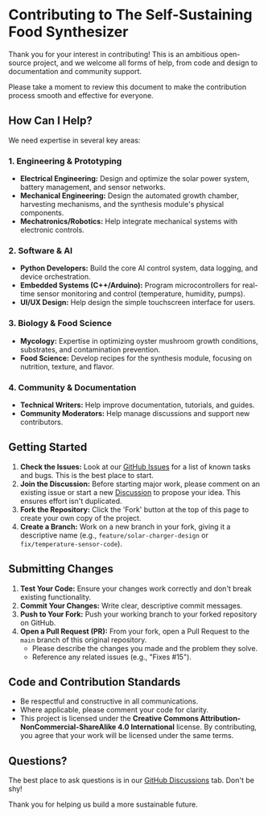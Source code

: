 # Contributing to The Self-Sustaining Food Synthesizer

Thank you for your interest in contributing! This is an ambitious open-source project, and we welcome all forms of help, from code and design to documentation and community support.

Please take a moment to review this document to make the contribution process smooth and effective for everyone.

## How Can I Help?

We need expertise in several key areas:

### 1. Engineering & Prototyping
*   **Electrical Engineering:** Design and optimize the solar power system, battery management, and sensor networks.
*   **Mechanical Engineering:** Design the automated growth chamber, harvesting mechanisms, and the synthesis module's physical components.
*   **Mechatronics/Robotics:** Help integrate mechanical systems with electronic controls.

### 2. Software & AI
*   **Python Developers:** Build the core AI control system, data logging, and device orchestration.
*   **Embedded Systems (C++/Arduino):** Program microcontrollers for real-time sensor monitoring and control (temperature, humidity, pumps).
*   **UI/UX Design:** Help design the simple touchscreen interface for users.

### 3. Biology & Food Science
*   **Mycology:** Expertise in optimizing oyster mushroom growth conditions, substrates, and contamination prevention.
*   **Food Science:** Develop recipes for the synthesis module, focusing on nutrition, texture, and flavor.

### 4. Community & Documentation
*   **Technical Writers:** Help improve documentation, tutorials, and guides.
*   **Community Moderators:** Help manage discussions and support new contributors.

## Getting Started

1.  **Check the Issues:** Look at our [GitHub Issues](https://github.com/JDM95aus/Self-sustaining-solar-food-synthesiser-/issues) for a list of known tasks and bugs. This is the best place to start.
2.  **Join the Discussion:** Before starting major work, please comment on an existing issue or start a new [Discussion](https://github.com/JDM95aus/Self-sustaining-solar-food-synthesiser-/discussions) to propose your idea. This ensures effort isn't duplicated.
3.  **Fork the Repository:** Click the 'Fork' button at the top of this page to create your own copy of the project.
4.  **Create a Branch:** Work on a new branch in your fork, giving it a descriptive name (e.g., `feature/solar-charger-design` or `fix/temperature-sensor-code`).

## Submitting Changes

1.  **Test Your Code:** Ensure your changes work correctly and don't break existing functionality.
2.  **Commit Your Changes:** Write clear, descriptive commit messages.
3.  **Push to Your Fork:** Push your working branch to your forked repository on GitHub.
4.  **Open a Pull Request (PR):** From your fork, open a Pull Request to the `main` branch of this original repository.
    *   Please describe the changes you made and the problem they solve.
    *   Reference any related issues (e.g., "Fixes #15").

## Code and Contribution Standards

*   Be respectful and constructive in all communications.
*   Where applicable, please comment your code for clarity.
*   This project is licensed under the **Creative Commons Attribution-NonCommercial-ShareAlike 4.0 International** license. By contributing, you agree that your work will be licensed under the same terms.

## Questions?

The best place to ask questions is in our [GitHub Discussions](https://github.com/JDM95aus/Self-sustaining-solar-food-synthesiser-/discussions) tab. Don't be shy!

Thank you for helping us build a more sustainable future.
